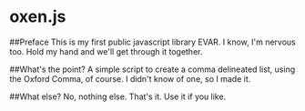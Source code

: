 # oxen.js

##Preface
This is my first public javascript library EVAR. I know, I'm nervous too. Hold my hand and we'll get through it together.

##What's the point?
A simple script to create a comma delineated list, using the Oxford Comma, of course. I didn't know of one, so I made it.

##What else?
No, nothing else. That's it. Use it if you like.
